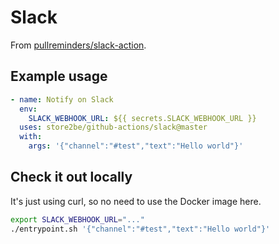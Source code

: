 # Slack

From [pullreminders/slack-action](https://github.com/pullreminders/slack-action).

## Example usage

```yaml
- name: Notify on Slack
  env:
    SLACK_WEBHOOK_URL: ${{ secrets.SLACK_WEBHOOK_URL }}
  uses: store2be/github-actions/slack@master
  with:
    args: '{"channel":"#test","text":"Hello world"}'
```

## Check it out locally

It's just using curl, so no need to use the Docker image here.

```bash
export SLACK_WEBHOOK_URL="..."
./entrypoint.sh '{"channel":"#test","text":"Hello world"}'
```
